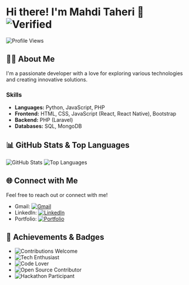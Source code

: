 # Hi there! I'm Mahdi Taheri 👋 ![Verified](https://img.shields.io/badge/Verified-blueviolet?style=flat-square)
![Profile Views](https://komarev.com/ghpvc/?username=MhdiTaheri&color=blueviolet)

## 👨‍💻 About Me
I'm a passionate developer with a love for exploring various technologies and creating innovative solutions.

### Skills
- **Languages:** Python, JavaScript, PHP
- **Frontend:** HTML, CSS, JavaScript (React, React Native), Bootstrap
- **Backend:** PHP (Laravel)
- **Databases:** SQL, MongoDB

## 📊 GitHub Stats & Top Languages
![GitHub Stats](https://github-readme-stats.vercel.app/api?username=MhdiTaheri&show_icons=true&theme=radical)
![Top Languages](https://github-readme-stats.vercel.app/api/top-langs/?username=MhdiTaheri&layout=compact&theme=radical)

## 🌐 Connect with Me
Feel free to reach out or connect with me!
- Gmail: [![Gmail](https://img.shields.io/badge/Gmail-D14836?style=flat&logo=gmail&logoColor=white)](mailto:your-email@gmail.com)
- LinkedIn: [![LinkedIn](https://img.shields.io/badge/LinkedIn-0077B5?style=flat&logo=linkedin&logoColor=white)](https://www.linkedin.com/in/your-profile)
- Portfolio: [![Portfolio](https://img.shields.io/badge/Portfolio-000000?style=flat&logo=react&logoColor=white)](https://your-portfolio.com)

## 🌟 Achievements & Badges
- ![Contributions Welcome](https://img.shields.io/badge/Contributions-Welcome-brightgreen)
- ![Tech Enthusiast](https://img.shields.io/badge/Tech-Enthusiast-orange)
- ![Code Lover](https://img.shields.io/badge/Code-Lover-blue)
- ![Open Source Contributor](https://img.shields.io/badge/Open%20Source-Contributor-green)
- ![Hackathon Participant](https://img.shields.io/badge/Hackathon-Participant-red)
